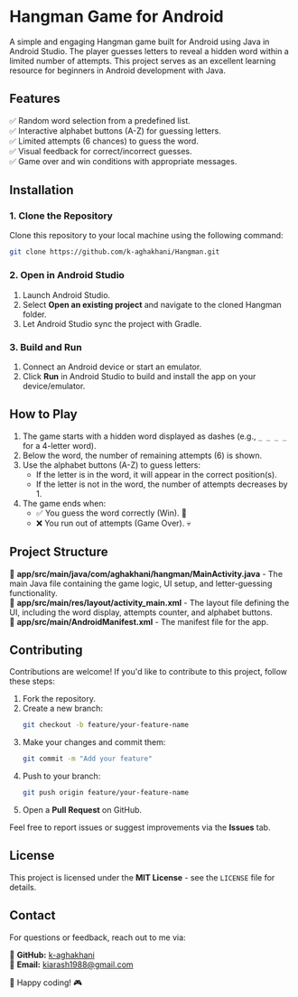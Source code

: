 # Hangman Game for Android
A simple and engaging Hangman game built for Android using Java in Android Studio. The player guesses letters to reveal a hidden word within a limited number of attempts. This project serves as an excellent learning resource for beginners in Android development with Java.

## Features

✅ Random word selection from a predefined list.  
✅ Interactive alphabet buttons (A-Z) for guessing letters.  
✅ Limited attempts (6 chances) to guess the word.  
✅ Visual feedback for correct/incorrect guesses.  
✅ Game over and win conditions with appropriate messages.  

## Installation

### 1. Clone the Repository

Clone this repository to your local machine using the following command:

```bash
git clone https://github.com/k-aghakhani/Hangman.git
```

### 2. Open in Android Studio

1. Launch Android Studio.
2. Select **Open an existing project** and navigate to the cloned Hangman folder.
3. Let Android Studio sync the project with Gradle.

### 3. Build and Run

1. Connect an Android device or start an emulator.
2. Click **Run** in Android Studio to build and install the app on your device/emulator.

## How to Play

1. The game starts with a hidden word displayed as dashes (e.g., `_ _ _ _` for a 4-letter word).
2. Below the word, the number of remaining attempts (6) is shown.
3. Use the alphabet buttons (A-Z) to guess letters:
   - If the letter is in the word, it will appear in the correct position(s).
   - If the letter is not in the word, the number of attempts decreases by 1.
4. The game ends when:
   - ✅ You guess the word correctly (Win). 🎉
   - ❌ You run out of attempts (Game Over). 💀

## Project Structure

📂 **app/src/main/java/com/aghakhani/hangman/MainActivity.java** - The main Java file containing the game logic, UI setup, and letter-guessing functionality.  
📂 **app/src/main/res/layout/activity_main.xml** - The layout file defining the UI, including the word display, attempts counter, and alphabet buttons.  
📂 **app/src/main/AndroidManifest.xml** - The manifest file for the app.  

## Contributing

Contributions are welcome! If you'd like to contribute to this project, follow these steps:

1. Fork the repository.
2. Create a new branch:
   ```bash
   git checkout -b feature/your-feature-name
   ```
3. Make your changes and commit them:
   ```bash
   git commit -m "Add your feature"
   ```
4. Push to your branch:
   ```bash
   git push origin feature/your-feature-name
   ```
5. Open a **Pull Request** on GitHub.

Feel free to report issues or suggest improvements via the **Issues** tab.

## License

This project is licensed under the **MIT License** - see the `LICENSE` file for details.

## Contact

For questions or feedback, reach out to me via:

📌 **GitHub:** [k-aghakhani](https://github.com/k-aghakhani)  
📧 **Email:** [kiarash1988@gmail.com](mailto:kiarash1988@gmail.com)  

🚀 Happy coding! 🎮
